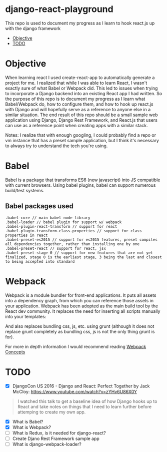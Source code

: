 # django-react-playground
This repo is used to document my progress as I learn to hook react.js up with the django framework

- [Objective](#objective)
- [TODO](#todo)

# Objective
When learning react I used create-react-app to automatically generate a project for me. I realized that while I was able to learn React, I wasn't exactly sure of what Babel or Webpack did. This led to issues when trying to incorporate a Django backend into an existing React app I had written. So the purpose of this repo is to document my progress as I learn what Babel/Webpack do, how to configure them, and how to hook up react.js with Django and will hopefully serve as a reference to anyone else in a similar situation. The end result of this repo should be a small sample web application using Django, Django Rest Framework, and React.js that users can use as a reference point when creating apps with a similar stack.

Notes: I realize that with enough googling, I could probably find a repo or vm instance that has a preset sample application, but I think it's necessary to always try to understand the tech you're using.


# Babel

Babel is a package that transforms ES6 (new javascript) into JS compatible with current browsers. Using babel plugins, babel can support numerous build/test systems.

## Babel packages used

    .babel-core // main babel node library
    .babel-loader // babel plugin for support w/ webpack
    .babel-plugin-react-transform // support for react
    .babel-plugin-transform-class-properties // support for class properties in react
    .babel-preset-es2015 // support for es2015 features, preset compiles all dependencies together, rather than installing one by one
    .babel-preset-react // support for react, jsx
    .babel-preset-stage-0 // support for new features that are not yet finalized, stage 0 is the earliest stage, 3 being the last and closest to being accepted into standard


# Webpack

Webpack is a module bundler for front-end applications. It puts all assets into a dependency graph, from which you can reference those assets in your application. Webpack has been adopted as the main build tool by the React dev community. It replaces the need for inserting all scripts manually into your templates:

And also replaces bundling css, js, etc. using grunt (although it does not replace grunt completely as bundling css, js is not the only thing grunt is for).

For more in depth information I would recommend reading [Webpack Concepts](https://webpack.js.org/concepts/)


# TODO
- [x] DjangoCon US 2016 - Django and React: Perfect Together by Jack McCloy: https://www.youtube.com/watch?v=zYHv6U86X0Y

> I watched this talk to get a baseline idea of how Django hooks up to React and take notes on things that I need to learn further before attemping to create my own app.

- [x] What is Babel?
- [x] What is Webpack?
- [ ] What is Redux, is it needed for django-react?
- [ ] Create Djano Rest Framework sample app
- [ ] What is django-webpack-loader?